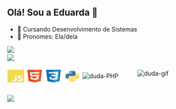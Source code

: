 ## Olá! Sou a Eduarda 🍓

- 📕 Cursando Desenvolvimento de Sistemas
- 🏮 Pronomes: Ela/dela

<div>
  <img height="160em" src="https://github-readme-stats.vercel.app/api?username=eduardasslemos&show_icons=true&theme=dark&title_color=b81414&border_color=ff0000&text_color=696969&icon_color=ff0000">
</div>
<div>
  <img height="160em" src="https://github-readme-stats.vercel.app/api/top-langs/?username=eduardasslemos&hide_progress=false&theme=dark&layout=donut&title_color=b81414&border_color=ff0000&text_color=696969&icon_color=ff0000">
</div>

<div style="display: inline_block"><br>
  <img align="center" alt="duda-Js" height="30" width="40" src="https://raw.githubusercontent.com/devicons/devicon/master/icons/javascript/javascript-plain.svg">
  <img align="center" alt="duda-HTML" height="30" width="40" src="https://raw.githubusercontent.com/devicons/devicon/master/icons/html5/html5-original.svg">
  <img align="center" alt="duda-CSS" height="30" width="40" src="https://raw.githubusercontent.com/devicons/devicon/master/icons/css3/css3-original.svg">
  <img align="center" alt="duda-Python" height="30" width="40" src="https://raw.githubusercontent.com/devicons/devicon/master/icons/python/python-original.svg">
  <img align="center" alt="duda-PHP" height="30" width="40"src="https://cdn.jsdelivr.net/gh/devicons/devicon@latest/icons/php/php-original.svg">
  <img align="right" alt="duda-gif" height="200" width="200" src="https://i.picasion.com/pic92/a30b655f535984de1c6ee1a69a64039d.gif">
</div>

##

<div>
  <a href = "mailto:eduardasslemos@gmail.com"><img src="https://img.shields.io/badge/-Gmail-%23333?style=for-the-badge&logo=gmail&logoColor=white" target="_blank"></a>
</div>
